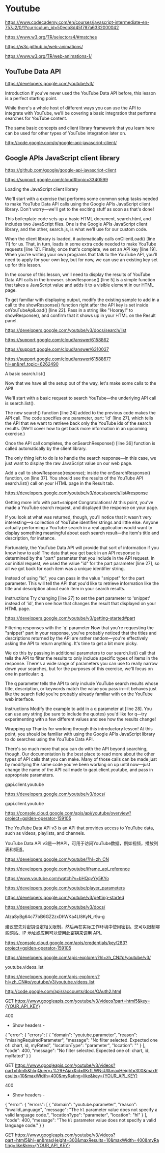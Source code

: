 # Youtube 


https://www.codecademy.com/en/courses/javascript-intermediate-en-757J2/0/1?curriculum_id=50ecb8d45f787a6332000042







https://www.w3.org/TR/selectors4/#matches



https://w3c.github.io/web-animations/

https://www.w3.org/TR/web-animations-1/





##  YouTube Data API

https://developers.google.com/youtube/v3/


Introduction
If you've never used the YouTube Data API before, this lesson is a perfect starting point.

While there's a whole host of different ways you can use the API to integrate with YouTube, we'll be covering a basic integration that performs searches for YouTube content.

The same basic concepts and client library framework that you learn here can be used for other types of YouTube integration later on.



http://code.google.com/p/google-api-javascript-client/

##  Google APIs JavaScript client library


https://github.com/google/google-api-javascript-client

https://support.google.com/cloud#topic=3340599





Loading the JavaScript client library

We'll start with a exercise that performs some common setup tasks needed to make YouTube Data API calls using the Google APIs JavaScript client library. Don't worry—we'll get to the exciting stuff as soon as that's done!

This boilerplate code sets up a basic HTML document, search.html, and includes two JavaScript files. One is the Google APIs JavaScript client library, and the other, search.js, is what we'll use for our custom code.

When the client library is loaded, it automatically calls onClientLoad() [line 11] for us. That, in turn, loads in some extra code needed to make YouTube requests [line 12]. Finally, once that's complete, we set an API key [line 19]. When you're writing your own programs that talk to the YouTube API, you'll need to apply for your own key, but for now, we can use an existing key set up for this lesson.

In the course of this lesson, we'll need to display the results of YouTube Data API calls in the browser. showResponse() [line 5] is a simple function that takes a JavaScript value and adds it to a visible element in our HTML page.




To get familiar with displaying output, modify the existing sample to add in a call to the showResponse() function right after the API key is set inside onYouTubeApiLoad() [line 22]. Pass in a string like "Hooray!" to showResponse(), and confirm that it shows up in your HTML on the Result panel.







https://developers.google.com/youtube/v3/docs/search/list


https://support.google.com/cloud/answer/6158862

https://support.google.com/cloud/answer/6310037

https://support.google.com/cloud/answer/6158867?hl=en&ref_topic=6262490


A basic search.list()


Now that we have all the setup out of the way, let's make some calls to the API!

We'll start with a basic request to search YouTube—the underlying API call is search.list().

The new search() function [line 24] added to the previous code makes the API call. The code specifies one parameter, part: 'id' [line 27], which tells the API that we want to retrieve back only the YouTube ids of the search results. (We'll cover how to get back more information in an upcoming exercise.)

Once the API call completes, the onSearchResponse() [line 36] function is called automatically by the client library.

The only thing left to do is to handle the search response—in this case, we just want to display the raw JavaScript value on our web page.




Add a call to showResponse(response); inside the onSearchResponse() function, on [line 37]. You should see the results of the YouTube API search.list() call on your HTML page in the Result tab.



https://developers.google.com/youtube/v3/docs/search/list#response






Getting more info with part=snippet
Congratulations! At this point, you've made a YouTube search request, and displayed the response on your page.

If you look at what was returned, though, you'll notice that it wasn't very interesting—a collection of YouTube identifier strings and little else. Anyone actually performing a YouTube search in a real application would want to display something meaningful about each search result—the item's title and description, for instance.

Fortunately, the YouTube Data API will provide that sort of information if you know how to ask! The data that you get back in an API response is determined by the "part" parameter that you include in the API request. In our initial request, we used the value "id" for the part parameter [line 27], so all we got back for each item was a unique identifier string.

Instead of using "id", you can pass in the value "snippet" for the part parameter. This will tell the API that you'd like to retrieve information like the title and description about each item in your search results.

Instructions
Try changing [line 27] to set the part parameter to 'snippet' instead of 'id', then see how that changes the result that displayed on your HTML page.




https://developers.google.com/youtube/v3/getting-started#part






Filtering responses with the 'q' parameter
Now that you're requesting the "snippet" part in your response, you've probably noticed that the titles and descriptions returned by the API are rather random—you're effectively asking the API to return anything. It's time to get a bit more picky.

We do this by passing in additional parameters to our search.list() call that tells the API to filter the results to only include specific types of items in the response. There's a wide range of parameters you can use to really narrow down your searches, but for the purposes of this exercise, we'll focus on one in particular: q.

The q parameter tells the API to only include YouTube search results whose title, description, or keywords match the value you pass in—it behaves just like the search field you're probably already familiar with on the YouTube web interface.

Instructions
Modify the example to add in a q parameter at [line 28]. You can use any string (be sure to include the quotes) you'd like for q—try experimenting with a few different values and see how the results change!












Wrapping up
Thanks for working through this introductory lesson! At this point, you should be familiar with using the Google APIs JavaScript library to do searches using the YouTube Data API.

There's so much more that you can do with the API beyond searching, though. Our documentation is the best place to read more about the other types of API calls that you can make. Many of those calls can be made just by modifying the same code you've been working on up until now—just change the name of the API call made to gapi.client.youtube, and pass in appropriate parameters.




gapi.client.youtube



https://developers.google.com/youtube/v3/docs/


gapi.client.youtube




https://console.cloud.google.com/apis/api/youtube/overview?project=golden-operator-159105




The YouTube Data API v3 is an API that provides access to YouTube data, such as videos, playlists, and channels.


YouTube Data API v3是一种API，可用于访问YouTube数据，例如视频，播放列表和频道。

https://developers.google.com/youtube/?hl=zh_CN


https://developers.google.com/youtube/iframe_api_reference

https://www.youtube.com/watch?v=bHQqvYy5KYo


https://developers.google.com/youtube/player_parameters




https://developers.google.com/youtube/v3/getting-started

https://developers.google.com/youtube/v3/docs/








AIzaSyBg64c77bB6GZ2zxDhWKa4LI8KyN_r9u-g



建议您先对密钥设定相关限制，然后再在实际工作环境中使用密钥。您可以限制哪些网站、IP 地址或应用可以使用此密钥来调用 API。

https://console.cloud.google.com/apis/credentials/key/283?project=golden-operator-159105



https://developers.google.com/apis-explorer/?hl=zh_CN#p/youtube/v3/

youtube.videos.list


https://developers.google.com/apis-explorer/?hl=zh_CN#p/youtube/v3/youtube.videos.list




http://code.google.com/apis/accounts/docs/OAuth2.html




GET https://www.googleapis.com/youtube/v3/videos?part=html5&key={YOUR_API_KEY}





400
 
- Show headers -
  
{
 "error": {
  "errors": [
   {
    "domain": "youtube.parameter",
    "reason": "missingRequiredParameter",
    "message": "No filter selected. Expected one of: chart, id, myRated",
    "locationType": "parameter",
    "location": ""
   }
  ],
  "code": 400,
  "message": "No filter selected. Expected one of: chart, id, myRated"
 }
}
 



GET https://www.googleapis.com/youtube/v3/videos?part=html5&hl=jQuery+%26+Ajax&id=lIKrfLWNsUI&maxHeight=300&maxResults=10&maxWidth=400&myRating=like&key={YOUR_API_KEY}





400
 
- Show headers -
  
{
 "error": {
  "errors": [
   {
    "domain": "youtube.parameter",
    "reason": "invalidLanguage",
    "message": "The <code>hl</code> parameter value does not specify a valid language code.",
    "locationType": "parameter",
    "location": "hl"
   }
  ],
  "code": 400,
  "message": "The <code>hl</code> parameter value does not specify a valid language code."
 }
}




GET https://www.googleapis.com/youtube/v3/videos?part=html5&hl=en&maxHeight=300&maxResults=10&maxWidth=400&myRating=like&key={YOUR_API_KEY}










